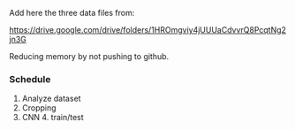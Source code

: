 Add here the three data files from:

https://drive.google.com/drive/folders/1HROmgviy4jUUUaCdvvrQ8PcqtNg2jn3G

Reducing memory by not pushing to github.

### Schedule

1. Analyze dataset
2. Cropping
3. CNN
    4. train/test